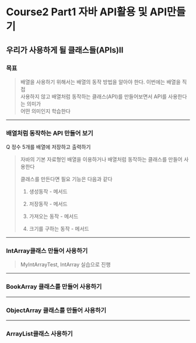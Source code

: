 # Course2 Part1 자바 API활용 및 API만들기   

## 우리가 사용하게 될 클래스들(APIs)II

### 목표
> 배열을 사용하기 위해서는 배열의 동작 방법을 알아야 한다. 이번에는 배열을 직접   
> 사용하지 않고 배열처럼 동작하는 클래스(API)를 만들어보면서 API를 사용한다는 의미가   
> 어떤 의미인지 학습한다
---

### 배열처럼 동작하는 API 만들어 보기
Q 정수 5개를 배열에 저장하고 출력하기

> 자바의 기본 자료형인 배열을 이용하거나 배열처럼 동작하는 클래스를 만들어 사용한다
> 
> 클래스를 만든다면 필요 기능은 다음과 같다   
> 1. 생성동작 - 메서드
> 
> 
> 2. 저장동작 - 메서드
> 
> 
> 3. 가져오는 동작 - 메서드
> 
> 
> 4. 크기를 구하는 동작 - 메서드

---

### IntArray클래스 만들어 사용하기

>MyIntArrayTest, IntArray 실습으로 진행

---

### BookArray 클래스를 만들어 사용하기


---

### ObjectArray 클래스를 만들어 사용하기


---

### ArrayList클래스 사용하기
